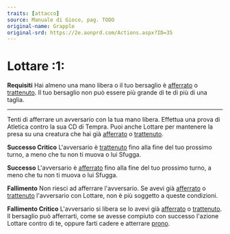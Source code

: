 ```yaml
---
traits: [attacco]
source: Manuale di Gioco, pag. TODO
original-name: Grapple
original-srd: https://2e.aonprd.com/Actions.aspx?ID=35
---
```


# Lottare :1:

**Requisiti** Hai almeno una mano libera o il tuo bersaglio è
[afferrato](/condizioni/afferrato) o [trattenuto](/condizioni/trattenuto). Il
tuo bersaglio non può essere più grande di te di più di una taglia.

---

Tenti di afferrare un avversario con la tua mano libera. Effettua una prova di
Atletica contro la sua CD di Tempra. Puoi anche Lottare per mantenere la presa
su una creatura che hai già [afferrato](/condizioni/afferrato) o
[trattenuto](/condizioni/trattenuto).

**Successo Critico** L'avversario è [trattenuto](/condizioni/trattenuto) fino
alla fine del tuo prossimo turno, a meno che tu non ti muova o lui Sfugga.

**Successo** L'avversario è [afferrato](/condizioni/afferrato) fino alla fine
del tuo prossimo turno, a meno che tu non ti muova o lui Sfugga.

**Fallimento** Non riesci ad afferrare l'avversario. Se avevi già
[afferrato](/condizioni/afferrato) o [trattenuto](/condizioni/trattenuto)
l'avversario con Lottare, non è più soggetto a queste condizioni.

**Fallimento Critico** L'avversario si libera se lo avevi già
[afferrato](/condizioni/afferrato) o [trattenuto](/condizioni/trattenuto). Il
bersaglio può afferrarti, come se avesse compiuto con successo l'azione Lottare
contro di te, oppure farti cadere e atterrare [prono](/condizioni/prono).
